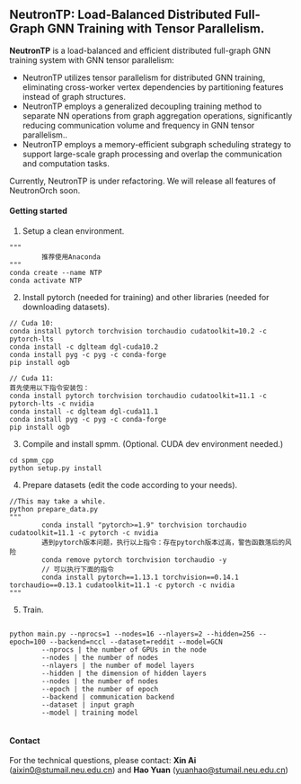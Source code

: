 ## NeutronTP: Load-Balanced Distributed Full-Graph GNN Training with Tensor Parallelism. 

**NeutronTP** is a load-balanced and efficient distributed full-graph GNN training system with GNN tensor parallelism:

 * NeutronTP utilizes tensor parallelism for distributed GNN training, eliminating cross-worker vertex dependencies by partitioning features instead of graph structures.
 * NeutronTP employs a generalized decoupling training method to separate NN operations from graph aggregation operations, significantly reducing communication volume and frequency in GNN tensor parallelism.. 
 * NeutronTP employs a memory-efficient subgraph scheduling strategy to support large-scale graph processing and overlap the communication and computation tasks.


Currently, NeutronTP is under refactoring. We will release all features of NeutronOrch soon.

#### Getting started

1. Setup a clean environment.
```
"""
        推荐使用Anaconda
"""
conda create --name NTP
conda activate NTP
```
2. Install pytorch (needed for training) and other libraries (needed for downloading datasets). 


```
// Cuda 10:
conda install pytorch torchvision torchaudio cudatoolkit=10.2 -c pytorch-lts
conda install -c dglteam dgl-cuda10.2
conda install pyg -c pyg -c conda-forge
pip install ogb
```

```
// Cuda 11:
首先使用以下指令安装包：
conda install pytorch torchvision torchaudio cudatoolkit=11.1 -c pytorch-lts -c nvidia
conda install -c dglteam dgl-cuda11.1
conda install pyg -c pyg -c conda-forge
pip install ogb
```

3. Compile and install spmm. (Optional. CUDA dev environment needed.)
```
cd spmm_cpp
python setup.py install
```

4. Prepare datasets (edit the code according to your needs).
```
//This may take a while.
python prepare_data.py
"""
        conda install "pytorch>=1.9" torchvision torchaudio cudatoolkit=11.1 -c pytorch -c nvidia
        遇到pytorch版本问题，执行以上指令：存在pytorch版本过高，警告函数落后的风险
        conda remove pytorch torchvision torchaudio -y
        // 可以执行下面的指令
        conda install pytorch==1.13.1 torchvision==0.14.1 torchaudio==0.13.1 cudatoolkit=11.1 -c pytorch -c nvidia
"""
```
5. Train.
```

python main.py --nprocs=1 --nodes=16 --nlayers=2 --hidden=256 --epoch=100 --backend=nccl --dataset=reddit --model=GCN
        --nprocs | the number of GPUs in the node
        --nodes | the number of nodes
        --nlayers | the number of model layers
        --hidden | the dimension of hidden layers
        --nodes | the number of nodes
        --epoch | the number of epoch
        --backend | communication backend
        --dataset | input graph
        --model | training model
      
```


#### Contact

For the technical questions, please contact: **Xin Ai** (aixin0@stumail.neu.edu.cn) and **Hao Yuan** (yuanhao@stumail.neu.edu.cn)

